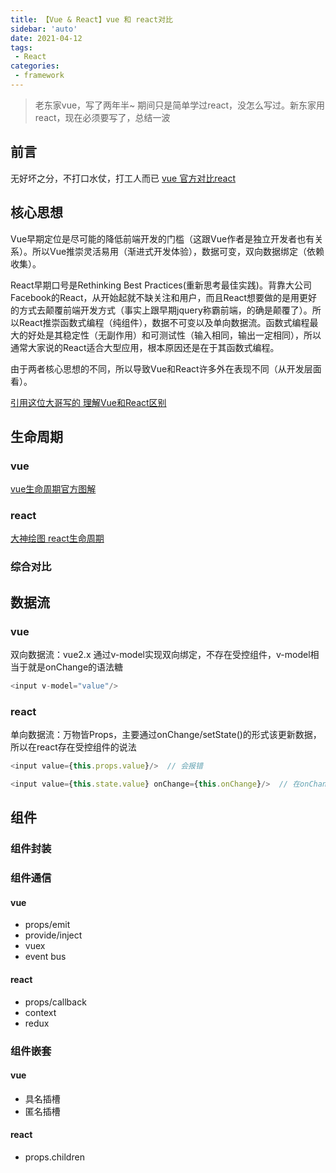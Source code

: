 ```yaml
---
title: 【Vue & React】vue 和 react对比
sidebar: 'auto'
date: 2021-04-12
tags:
 - React
categories:
 - framework
---
```


> 老东家vue，写了两年半~ 期间只是简单学过react，没怎么写过。新东家用react，现在必须要写了，总结一波

## 前言
无好坏之分，不打口水仗，打工人而已
[vue 官方对比react](https://cn.vuejs.org/v2/guide/comparison.html)
## 核心思想

Vue早期定位是尽可能的降低前端开发的门槛（这跟Vue作者是独立开发者也有关系）。所以Vue推崇灵活易用（渐进式开发体验），数据可变，双向数据绑定（依赖收集）。

React早期口号是Rethinking Best Practices(重新思考最佳实践)。背靠大公司Facebook的React，从开始起就不缺关注和用户，而且React想要做的是用更好的方式去颠覆前端开发方式（事实上跟早期jquery称霸前端，的确是颠覆了）。所以React推崇函数式编程（纯组件），数据不可变以及单向数据流。函数式编程最大的好处是其稳定性（无副作用）和可测试性（输入相同，输出一定相同），所以通常大家说的React适合大型应用，根本原因还是在于其函数式编程。

由于两者核心思想的不同，所以导致Vue和React许多外在表现不同（从开发层面看）。

[引用这位大哥写的 理解Vue和React区别](https://lq782655835.github.io/blogs/vue/diff-vue-vs-react.html)
## 生命周期
### vue
[vue生命周期官方图解](https://cn.vuejs.org/v2/guide/instance.html#%E7%94%9F%E5%91%BD%E5%91%A8%E6%9C%9F%E5%9B%BE%E7%A4%BA)
### react
[大神绘图 react生命周期](https://projects.wojtekmaj.pl/react-lifecycle-methods-diagram/)

### 综合对比
## 数据流
### vue
双向数据流：vue2.x 通过v-model实现双向绑定，不存在受控组件，v-model相当于就是onChange的语法糖
```js
<input v-model="value"/>
```
### react
单向数据流：万物皆Props，主要通过onChange/setState()的形式该更新数据，所以在react存在受控组件的说法
```js
<input value={this.props.value}/>  // 会报错

<input value={this.state.value} onChange={this.onChange}/>  // 在onChange调用setState修改数据
```
## 组件

### 组件封装


### 组件通信
#### vue 
- props/emit
- provide/inject
- vuex
- event bus
#### react
- props/callback
- context
- redux
### 组件嵌套

#### vue
- 具名插槽
- 匿名插槽

#### react
- props.children



